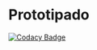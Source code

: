 # Prototipado

[![Codacy Badge](https://api.codacy.com/project/badge/Grade/be66a4c2fa2f4587bb3859f66ddd20aa)](https://app.codacy.com/manual/davisalex22/Prototipado?utm_source=github.com&utm_medium=referral&utm_content=davisalex22/Prototipado&utm_campaign=Badge_Grade_Dashboard)